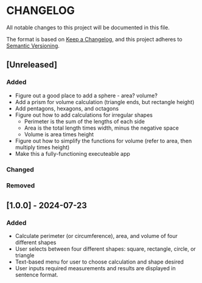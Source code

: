 # CHANGELOG

All notable changes to this project will be documented in this file.

The format is based on [Keep a Changelog](https://keepachangelog.com/en/1.1.0/), and this project adheres to [Semantic Versioning](https://semver.org/spec/v2.0.0.html).

## [Unreleased]

### Added

- Figure out a good place to add a sphere - area? volume?
- Add a prism for volume calculation (triangle ends, but rectangle height)
- Add pentagons, hexagons, and octagons
- Figure out how to add calculations for irregular shapes
    - Perimeter is the sum of the lengths of each side
    - Area is the total length times width, minus the negative space
    - Volume is area times height
- Figure out how to simplify the functions for volume (refer to area, then multiply times height)
- Make this a fully-functioning executeable app

### Changed

### Removed

## [1.0.0] - 2024-07-23

### Added

- Calculate perimeter (or circumference), area, and volume of four different shapes
- User selects between four different shapes: square, rectangle, circle, or triangle
- Text-based menu for user to choose calculation and shape desired
- User inputs required measurements and results are displayed in sentence format.
